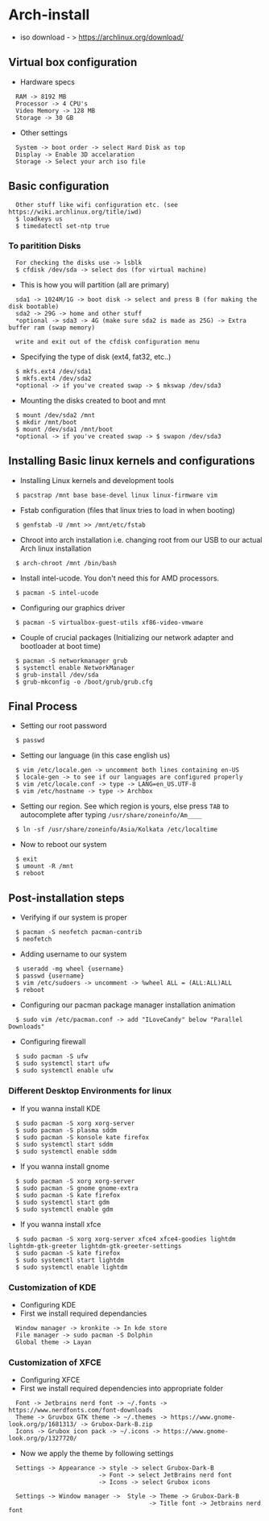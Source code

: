 # Arch-install

  - iso download - > https://archlinux.org/download/

## Virtual box configuration

  - Hardware specs
```
  RAM -> 8192 MB
  Processor -> 4 CPU's
  Video Memory -> 128 MB
  Storage -> 30 GB
```
  - Other settings
```
  System -> boot order -> select Hard Disk as top
  Display -> Enable 3D accelaration
  Storage -> Select your arch iso file
```

## Basic configuration

```
  Other stuff like wifi configuration etc. (see https://wiki.archlinux.org/title/iwd)
  $ loadkeys us
  $ timedatectl set-ntp true
```
### To paritition Disks

```
  For checking the disks use -> lsblk
  $ cfdisk /dev/sda -> select dos (for virtual machine)
```
  - This is how you will partition (all are primary)
```
  sda1 -> 1024M/1G -> boot disk -> select and press B (for making the disk bootable)
  sda2 -> 29G -> home and other stuff
  *optional -> sda3 -> 4G (make sure sda2 is made as 25G) -> Extra buffer ram (swap memory)

  write and exit out of the cfdisk configuration menu
```
  - Specifying the type of disk (ext4, fat32, etc..)
```
  $ mkfs.ext4 /dev/sda1
  $ mkfs.ext4 /dev/sda2
  *optional -> if you've created swap -> $ mkswap /dev/sda3
```
  - Mounting the disks created to boot and mnt
```
  $ mount /dev/sda2 /mnt
  $ mkdir /mnt/boot
  $ mount /dev/sda1 /mnt/boot
  *optional -> if you've created swap -> $ swapon /dev/sda3
```

## Installing Basic linux kernels and configurations

  - Installing Linux kernels and development tools
```
  $ pacstrap /mnt base base-devel linux linux-firmware vim
```
  - Fstab configuration (files that linux tries to load in when booting)
```
  $ genfstab -U /mnt >> /mnt/etc/fstab
```
  - Chroot into arch installation i.e. changing root from our USB to our actual Arch linux installation
```
  $ arch-chroot /mnt /bin/bash
```
  - Install intel-ucode. You don't need this for AMD processors.
```
  $ pacman -S intel-ucode
```
  - Configuring our graphics driver
```
  $ pacman -S virtualbox-guest-utils xf86-video-vmware    
```
  - Couple of crucial packages (Initializing our network adapter and bootloader at boot time)
```
  $ pacman -S networkmanager grub
  $ systemctl enable NetworkManager
  $ grub-install /dev/sda
  $ grub-mkconfig -o /boot/grub/grub.cfg
```

## Final Process

  - Setting our root password
```
  $ passwd
```
  - Setting our language (in this case english us)
```
  $ vim /etc/locale.gen -> uncomment both lines containing en-US
  $ locale-gen -> to see if our languages are configured properly
  $ vim /etc/locale.conf -> type -> LANG=en_US.UTF-8
  $ vim /etc/hostname -> type -> Archbox
```
  - Setting our region. See which region is yours, else press ```TAB``` to autocomplete after typing ```/usr/share/zoneinfo/Am____```
```
  $ ln -sf /usr/share/zoneinfo/Asia/Kolkata /etc/localtime
```
  - Now to reboot our system
```
  $ exit
  $ umount -R /mnt
  $ reboot
```

## Post-installation steps

  - Verifying if our system is proper
```
  $ pacman -S neofetch pacman-contrib
  $ neofetch
```
  - Adding username to our system
```
  $ useradd -mg wheel {username}
  $ passwd {username}
  $ vim /etc/sudoers -> uncomment -> %wheel ALL = (ALL:ALL)ALL
  $ reboot
```
  - Configuring our pacman package manager installation animation
```
  $ sudo vim /etc/pacman.conf -> add "ILoveCandy" below "Parallel Downloads"
```
  - Configuring firewall
```
  $ sudo pacman -S ufw
  $ sudo systemctl start ufw
  $ sudo systemctl enable ufw
```

### Different Desktop Environments for linux

  - If you wanna install KDE
```
  $ sudo pacman -S xorg xorg-server
  $ sudo pacman -S plasma sddm
  $ sudo pacman -S konsole kate firefox
  $ sudo systemctl start sddm
  $ sudo systemctl enable sddm
```
  - If you wanna install gnome
```
  $ sudo pacman -S xorg xorg-server
  $ sudo pacman -S gnome gnome-extra
  $ sudo pacman -S kate firefox
  $ sudo systemctl start gdm
  $ sudo systemctl enable gdm
```
  - If you wanna install xfce
```
  $ sudo pacman -S xorg xorg-server xfce4 xfce4-goodies lightdm lightdm-gtk-greeter lightdm-gtk-greeter-settings
  $ sudo pacman -S kate firefox
  $ sudo systemctl start lightdm
  $ sudo systemctl enable lightdm
```

### Customization of KDE

  - Configuring KDE
  - First we install required dependancies
```
  Window manager -> kronkite -> In kde store
  File manager -> sudo pacman -S Dolphin
  Global theme -> Layan
```

### Customization of XFCE

  - Configuring XFCE
  - First we install required dependencies into appropriate folder
```
  Font -> Jetbrains nerd font -> ~/.fonts -> https://www.nerdfonts.com/font-downloads
  Theme -> Gruvbox GTK theme -> ~/.themes -> https://www.gnome-look.org/p/1681313/ -> Grubox-Dark-B.zip
  Icons -> Grubox icon pack -> ~/.icons -> https://www.gnome-look.org/p/1327720/
```
  - Now we apply the theme by following settings
```
  Settings -> Appearance -> style -> select Grubox-Dark-B
                         -> Font -> select JetBrains nerd font
                         -> Icons -> select Grubox icons

  Settings -> Window manager ->  Style -> Theme -> Grubox-Dark-B
                                       -> Title font -> Jetbrains nerd font

  
```







    
